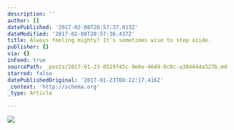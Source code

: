 ```yaml
---
description: ''
author: []
datePublished: '2017-02-08T20:57:37.013Z'
dateModified: '2017-02-08T20:57:36.437Z'
title: Always feeling mighty? It's sometimes wise to step aside.
publisher: {}
via: {}
inFeed: true
sourcePath: _posts/2017-01-23-0519f45c-9e6e-4649-8c0c-a384644a327b.md
starred: false
datePublishedOriginal: '2017-01-23T08:22:17.416Z'
_context: 'http://schema.org'
_type: Article

---
```

![](https://the-grid-user-content.s3-us-west-2.amazonaws.com/083ee3f9-9cdd-4d0b-a38f-a28636d3295a.jpg)